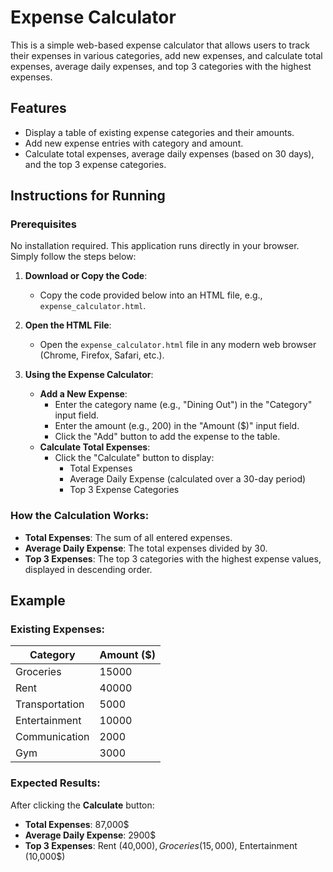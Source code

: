 # Expense Calculator

This is a simple web-based expense calculator that allows users to track their expenses in various categories, add new expenses, and calculate total expenses, average daily expenses, and top 3 categories with the highest expenses.

## Features
- Display a table of existing expense categories and their amounts.
- Add new expense entries with category and amount.
- Calculate total expenses, average daily expenses (based on 30 days), and the top 3 expense categories.

## Instructions for Running

### Prerequisites
No installation required. This application runs directly in your browser. Simply follow the steps below:

1. **Download or Copy the Code**: 
   - Copy the code provided below into an HTML file, e.g., `expense_calculator.html`.

2. **Open the HTML File**:
   - Open the `expense_calculator.html` file in any modern web browser (Chrome, Firefox, Safari, etc.).

3. **Using the Expense Calculator**:
   - **Add a New Expense**:
     - Enter the category name (e.g., "Dining Out") in the "Category" input field.
     - Enter the amount (e.g., 200) in the "Amount ($)" input field.
     - Click the "Add" button to add the expense to the table.
   - **Calculate Total Expenses**:
     - Click the "Calculate" button to display:
       - Total Expenses
       - Average Daily Expense (calculated over a 30-day period)
       - Top 3 Expense Categories

### How the Calculation Works:
- **Total Expenses**: The sum of all entered expenses.
- **Average Daily Expense**: The total expenses divided by 30.
- **Top 3 Expenses**: The top 3 categories with the highest expense values, displayed in descending order.

## Example

### Existing Expenses:
| Category      | Amount ($) |
|---------------|------------|
| Groceries     | 15000      |
| Rent          | 40000      |
| Transportation| 5000       |
| Entertainment | 10000      |
| Communication | 2000       |
| Gym           | 3000       |

### Expected Results:
After clicking the **Calculate** button:
- **Total Expenses**: 87,000$
- **Average Daily Expense**: 2900$
- **Top 3 Expenses**: Rent (40,000$), Groceries (15,000$), Entertainment (10,000$)